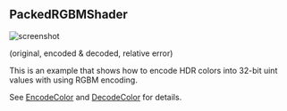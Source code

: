 PackedRGBMShader
----------------

![screenshot](https://i.imgur.com/XMSJbCAl.png)

(original, encoded & decoded, relative error)

This is an example that shows how to encode HDR colors into 32-bit uint values
with using RGBM encoding.

See [EncodeColor] and [DecodeColor] for details.

[EncodeColor]: https://github.com/keijiro/PackedRGBMShader/blob/master/Assets/Test.shader#L19
[DecodeColor]: https://github.com/keijiro/PackedRGBMShader/blob/master/Assets/Test.shader#L28
